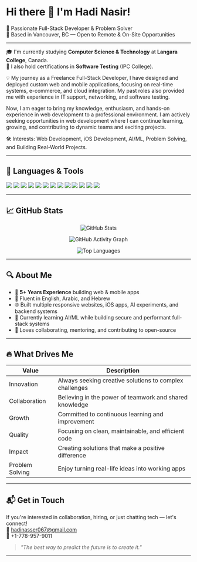 # Hi there 👋 I'm Hadi Nasir!

🚀 Passionate Full-Stack Developer & Problem Solver  
📍 Based in Vancouver, BC — Open to Remote & On-Site Opportunities  

---

🎓 I'm currently studying **Computer Science & Technology** at **Langara College**, Canada.  
🧪 I also hold certifications in **Software Testing** (IPC College).

💡 My journey as a Freelance Full-Stack Developer, I have designed and deployed custom web and mobile applications, focusing on real-time systems, e-commerce, and cloud integration. My past roles also provided me with experience in IT support, networking, and software testing.

   Now, I am eager to bring my knowledge, enthusiasm, and hands-on experience in web development to a professional environment. I am actively seeking opportunities in web development where I can continue learning, growing, and contributing to dynamic teams and exciting projects.

🛠️ Interests: Web Development, iOS Development, AI/ML, Problem Solving, and Building Real-World Projects.

---

## 🧰 Languages & Tools
<p>
  <img src="https://img.shields.io/badge/HTML5-E34F26?style=for-the-badge&logo=html5&logoColor=white"/>
  <img src="https://img.shields.io/badge/CSS3-1572B6?style=for-the-badge&logo=css3&logoColor=white"/>
  <img src="https://img.shields.io/badge/JavaScript-F7DF1E?style=for-the-badge&logo=javascript&logoColor=black"/>
  <img src="https://img.shields.io/badge/TypeScript-3178C6?style=for-the-badge&logo=typescript&logoColor=white"/>
  <img src="https://img.shields.io/badge/React-20232A?style=for-the-badge&logo=react&logoColor=61DAFB"/>
  <img src="https://img.shields.io/badge/SwiftUI-FA7343?style=for-the-badge&logo=swift&logoColor=white"/>
  <img src="https://img.shields.io/badge/Firebase-FFCA28?style=for-the-badge&logo=firebase&logoColor=black"/>
  <img src="https://img.shields.io/badge/Node.js-339933?style=for-the-badge&logo=nodedotjs&logoColor=white"/>
  <img src="https://img.shields.io/badge/MongoDB-47A248?style=for-the-badge&logo=mongodb&logoColor=white"/>
  <img src="https://img.shields.io/badge/MySQL-00758F?style=for-the-badge&logo=mysql&logoColor=white"/>
  <img src="https://img.shields.io/badge/Python-3776AB?style=for-the-badge&logo=python&logoColor=white"/>
  <img src="https://img.shields.io/badge/C++-00599C?style=for-the-badge&logo=c%2B%2B&logoColor=white"/>
  <img src="https://img.shields.io/badge/Java-ED8B00?style=for-the-badge&logo=java&logoColor=white"/>

</p>

---

## 📈 GitHub Stats

<div align="center">

![GitHub Stats](https://github-readme-stats.vercel.app/api?username=HA11723&show_icons=true&theme=tokyonight&hide_border=true&count_private=true)

![GitHub Activity Graph](https://github-readme-activity-graph.vercel.app/graph?username=HA11723&theme=tokyo-night&hide_border=true)

![Top Languages](https://github-readme-stats.vercel.app/api/top-langs/?username=HA11723&layout=compact&theme=tokyonight&hide_border=true&count_private=true&langs_count=8)

</div>

---

## 🔍 About Me

- 💼 **5+ Years Experience** building web & mobile apps
- 💬 Fluent in English, Arabic, and Hebrew
- 🌐 Built multiple responsive websites, iOS apps, AI experiments, and backend systems
- 🧠 Currently learning AI/ML while building secure and performant full-stack systems
- 🤝 Loves collaborating, mentoring, and contributing to open-source

---

## 🔥 What Drives Me

| Value         | Description                                                                 |
|---------------|-----------------------------------------------------------------------------|
| Innovation    | Always seeking creative solutions to complex challenges                    |
| Collaboration | Believing in the power of teamwork and shared knowledge                    |
| Growth        | Committed to continuous learning and improvement                           |
| Quality       | Focusing on clean, maintainable, and efficient code                        |
| Impact        | Creating solutions that make a positive difference                         |
| Problem Solving | Enjoy turning real-life ideas into working apps                         |

---

## 📬 Get in Touch

If you're interested in collaboration, hiring, or just chatting tech — let's connect!  
📧 hadinasser067@gmail.com  
📲 +1-778-957-9011

> *"The best way to predict the future is to create it."*

---

